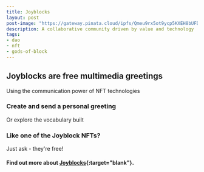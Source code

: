 ```yaml
---
title: Joyblocks
layout: post
post-image: "https://gateway.pinata.cloud/ipfs/Qmeu9rx5ot9ycp5KXEH8bUFDLiTkMnFommDHSynJt6qw7f"
description: A collaborative community driven by value and technology
tags:
- dao
- nft
- gods-of-block
---
```


## Joyblocks are free multimedia greetings

Using the communication power of NFT technologies

### Create and send a personal greeting 

Or explore the vocabulary built 

### Like one of the Joyblock NFTs? 

Just ask - they're free!

#### Find out more about [Joyblocks](https://www.joyblocks.net/){:target="blank"}.

